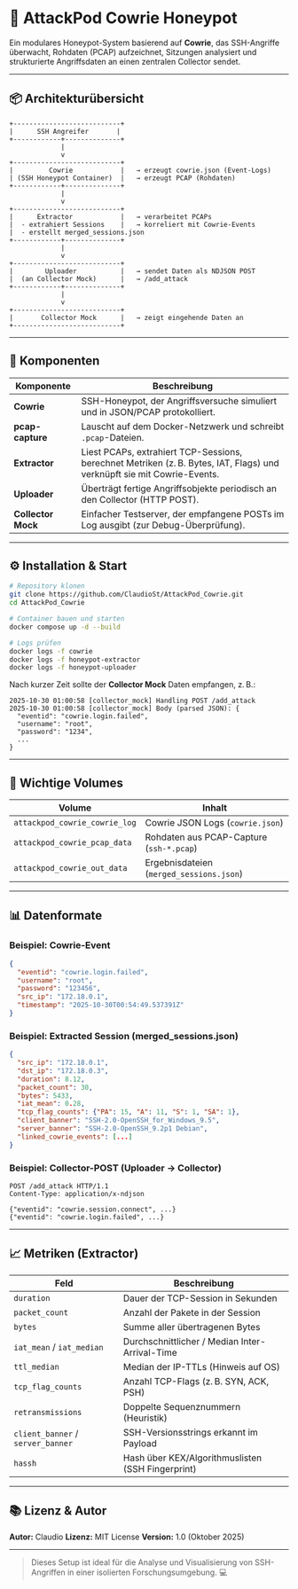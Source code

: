 # 🧠 AttackPod Cowrie Honeypot

Ein modulares Honeypot-System basierend auf **Cowrie**, das SSH-Angriffe überwacht, Rohdaten (PCAP) aufzeichnet, Sitzungen analysiert und strukturierte Angriffsdaten an einen zentralen Collector sendet.

---

## 📦 Architekturübersicht

```
+---------------------------+
|      SSH Angreifer       |
+------------+--------------+
             |
             v
+---------------------------+
|         Cowrie            |   → erzeugt cowrie.json (Event-Logs)
| (SSH Honeypot Container)  |   → erzeugt PCAP (Rohdaten)
+------------+--------------+
             |
             v
+---------------------------+
|      Extractor            |   → verarbeitet PCAPs
|  - extrahiert Sessions    |   → korreliert mit Cowrie-Events
|  - erstellt merged_sessions.json
+------------+--------------+
             |
             v
+---------------------------+
|        Uploader           |   → sendet Daten als NDJSON POST
|  (an Collector Mock)      |   → /add_attack
+------------+--------------+
             |
             v
+---------------------------+
|       Collector Mock      |   → zeigt eingehende Daten an
+---------------------------+
```

---

## 🚀 Komponenten

| Komponente         | Beschreibung                                                                                                            |
| ------------------ | ----------------------------------------------------------------------------------------------------------------------- |
| **Cowrie**         | SSH-Honeypot, der Angriffsversuche simuliert und in JSON/PCAP protokolliert.                                            |
| **pcap-capture**   | Lauscht auf dem Docker-Netzwerk und schreibt `.pcap`-Dateien.                                                           |
| **Extractor**      | Liest PCAPs, extrahiert TCP-Sessions, berechnet Metriken (z. B. Bytes, IAT, Flags) und verknüpft sie mit Cowrie-Events. |
| **Uploader**       | Überträgt fertige Angriffsobjekte periodisch an den Collector (HTTP POST).                                              |
| **Collector Mock** | Einfacher Testserver, der empfangene POSTs im Log ausgibt (zur Debug-Überprüfung).                                      |

---

## ⚙️ Installation & Start

```bash
# Repository klonen
git clone https://github.com/ClaudioSt/AttackPod_Cowrie.git
cd AttackPod_Cowrie

# Container bauen und starten
docker compose up -d --build

# Logs prüfen
docker logs -f cowrie
docker logs -f honeypot-extractor
docker logs -f honeypot-uploader
```

Nach kurzer Zeit sollte der **Collector Mock** Daten empfangen, z. B.:

```
2025-10-30 01:00:58 [collector_mock] Handling POST /add_attack
2025-10-30 01:00:58 [collector_mock] Body (parsed JSON): {
  "eventid": "cowrie.login.failed",
  "username": "root",
  "password": "1234",
  ...
}
```

---

## 📂 Wichtige Volumes

| Volume                        | Inhalt                                   |
| ----------------------------- | ---------------------------------------- |
| `attackpod_cowrie_cowrie_log` | Cowrie JSON Logs (`cowrie.json`)         |
| `attackpod_cowrie_pcap_data`  | Rohdaten aus PCAP-Capture (`ssh-*.pcap`) |
| `attackpod_cowrie_out_data`   | Ergebnisdateien (`merged_sessions.json`) |

---

## 📊 Datenformate

### Beispiel: Cowrie-Event

```json
{
  "eventid": "cowrie.login.failed",
  "username": "root",
  "password": "123456",
  "src_ip": "172.18.0.1",
  "timestamp": "2025-10-30T00:54:49.537391Z"
}
```

### Beispiel: Extracted Session (merged_sessions.json)

```json
{
  "src_ip": "172.18.0.1",
  "dst_ip": "172.18.0.3",
  "duration": 8.12,
  "packet_count": 30,
  "bytes": 5433,
  "iat_mean": 0.28,
  "tcp_flag_counts": {"PA": 15, "A": 11, "S": 1, "SA": 1},
  "client_banner": "SSH-2.0-OpenSSH_for_Windows_9.5",
  "server_banner": "SSH-2.0-OpenSSH_9.2p1 Debian",
  "linked_cowrie_events": [...]
}
```

### Beispiel: Collector-POST (Uploader → Collector)

```http
POST /add_attack HTTP/1.1
Content-Type: application/x-ndjson

{"eventid": "cowrie.session.connect", ...}
{"eventid": "cowrie.login.failed", ...}
```

---

## 📈 Metriken (Extractor)

| Feld                              | Beschreibung                                      |
| --------------------------------- | ------------------------------------------------- |
| `duration`                        | Dauer der TCP-Session in Sekunden                 |
| `packet_count`                    | Anzahl der Pakete in der Session                  |
| `bytes`                           | Summe aller übertragenen Bytes                    |
| `iat_mean` / `iat_median`         | Durchschnittlicher / Median Inter-Arrival-Time    |
| `ttl_median`                      | Median der IP-TTLs (Hinweis auf OS)               |
| `tcp_flag_counts`                 | Anzahl TCP-Flags (z. B. SYN, ACK, PSH)            |
| `retransmissions`                 | Doppelte Sequenznummern (Heuristik)               |
| `client_banner` / `server_banner` | SSH-Versionsstrings erkannt im Payload            |
| `hassh`                           | Hash über KEX/Algorithmuslisten (SSH Fingerprint) |


---

## 📚 Lizenz & Autor

**Autor:** Claudio
**Lizenz:** MIT License
**Version:** 1.0 (Oktober 2025)

---

> Dieses Setup ist ideal für die Analyse und Visualisierung von SSH-Angriffen in einer isolierten Forschungsumgebung. 💻
